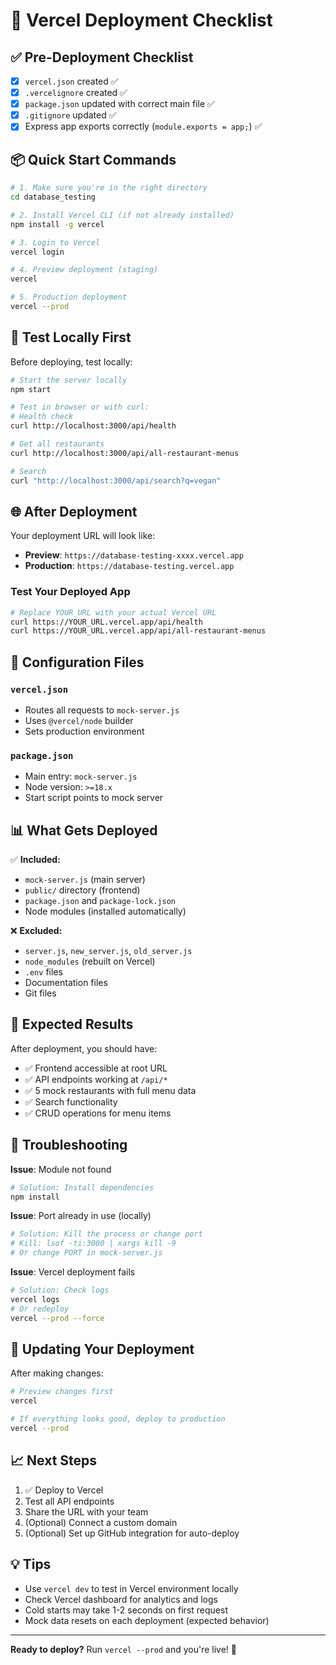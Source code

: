 # 🚀 Vercel Deployment Checklist

## ✅ Pre-Deployment Checklist

- [x] `vercel.json` created ✅
- [x] `.vercelignore` created ✅
- [x] `package.json` updated with correct main file ✅
- [x] `.gitignore` updated ✅
- [x] Express app exports correctly (`module.exports = app;`) ✅

## 📦 Quick Start Commands

```bash
# 1. Make sure you're in the right directory
cd database_testing

# 2. Install Vercel CLI (if not already installed)
npm install -g vercel

# 3. Login to Vercel
vercel login

# 4. Preview deployment (staging)
vercel

# 5. Production deployment
vercel --prod
```

## 🧪 Test Locally First

Before deploying, test locally:

```bash
# Start the server locally
npm start

# Test in browser or with curl:
# Health check
curl http://localhost:3000/api/health

# Get all restaurants
curl http://localhost:3000/api/all-restaurant-menus

# Search
curl "http://localhost:3000/api/search?q=vegan"
```

## 🌐 After Deployment

Your deployment URL will look like:
- **Preview**: `https://database-testing-xxxx.vercel.app`
- **Production**: `https://database-testing.vercel.app`

### Test Your Deployed App

```bash
# Replace YOUR_URL with your actual Vercel URL
curl https://YOUR_URL.vercel.app/api/health
curl https://YOUR_URL.vercel.app/api/all-restaurant-menus
```

## 🔧 Configuration Files

### `vercel.json`
- Routes all requests to `mock-server.js`
- Uses `@vercel/node` builder
- Sets production environment

### `package.json`
- Main entry: `mock-server.js`
- Node version: `>=18.x`
- Start script points to mock server

## 📊 What Gets Deployed

✅ **Included:**
- `mock-server.js` (main server)
- `public/` directory (frontend)
- `package.json` and `package-lock.json`
- Node modules (installed automatically)

❌ **Excluded:**
- `server.js`, `new_server.js`, `old_server.js`
- `node_modules` (rebuilt on Vercel)
- `.env` files
- Documentation files
- Git files

## 🎯 Expected Results

After deployment, you should have:
- ✅ Frontend accessible at root URL
- ✅ API endpoints working at `/api/*`
- ✅ 5 mock restaurants with full menu data
- ✅ Search functionality
- ✅ CRUD operations for menu items

## 🐛 Troubleshooting

**Issue**: Module not found
```bash
# Solution: Install dependencies
npm install
```

**Issue**: Port already in use (locally)
```bash
# Solution: Kill the process or change port
# Kill: lsof -ti:3000 | xargs kill -9
# Or change PORT in mock-server.js
```

**Issue**: Vercel deployment fails
```bash
# Solution: Check logs
vercel logs
# Or redeploy
vercel --prod --force
```

## 🔄 Updating Your Deployment

After making changes:

```bash
# Preview changes first
vercel

# If everything looks good, deploy to production
vercel --prod
```

## 📈 Next Steps

1. ✅ Deploy to Vercel
2. Test all API endpoints
3. Share the URL with your team
4. (Optional) Connect a custom domain
5. (Optional) Set up GitHub integration for auto-deploy

## 💡 Tips

- Use `vercel dev` to test in Vercel environment locally
- Check Vercel dashboard for analytics and logs
- Cold starts may take 1-2 seconds on first request
- Mock data resets on each deployment (expected behavior)

---

**Ready to deploy?** Run `vercel --prod` and you're live! 🎉

